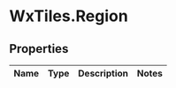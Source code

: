 # WxTiles.Region

## Properties
Name | Type | Description | Notes
------------ | ------------- | ------------- | -------------


